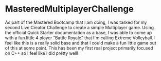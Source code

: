 # MasteredMultiplayerChallenge

As part of the Mastered Bootcamp that I am doing, I was tasked for my second Live Creator Challenge to create a simple Multiplayer game. Using the official Quick Starter documentation as a base, I was able to come up with a fun little 4 player "Battle Royale" that I'm calling Extreme Volleyball. I feel like this is a really solid base and that I could make a fun little game out of this at some point. This has been my first real project primarily focused on C++ so I feel like I did pretty well!
